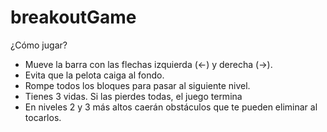 # breakoutGame

¿Cómo jugar?

- Mueve la barra con las flechas izquierda (←) y derecha (→).
- Evita que la pelota caiga al fondo.
- Rompe todos los bloques para pasar al siguiente nivel.
- Tienes 3 vidas. Si las pierdes todas, el juego termina
- En niveles 2 y 3 más altos caerán obstáculos que te pueden eliminar al tocarlos.
